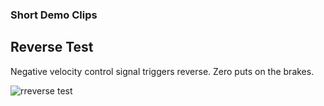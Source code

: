 
### Short Demo Clips

## Reverse Test

Negative velocity control signal triggers reverse.
Zero puts on the brakes.


![rreverse test](demo/rev_test.gif)

